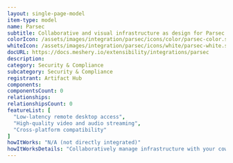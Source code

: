 ```yaml
---
layout: single-page-model
item-type: model
name: Parsec
subtitle: Collaborative and visual infrastructure as design for Parsec
colorIcon: /assets/images/integration/parsec/icons/color/parsec-color.svg
whiteIcon: /assets/images/integration/parsec/icons/white/parsec-white.svg
docURL: https://docs.meshery.io/extensibility/integrations/parsec
description: 
category: Security & Compliance
subcategory: Security & Compliance
registrant: Artifact Hub
components: 
componentsCount: 0
relationships: 
relationshipsCount: 0
featureList: [
  "Low-latency remote desktop access",
  "High-quality video and audio streaming",
  "Cross-platform compatibility"
]
howItWorks: "N/A (not directly integrated)"
howItWorksDetails: "Collaboratively manage infrastructure with your coworkers synchronously sharing the same designs."
---
```

